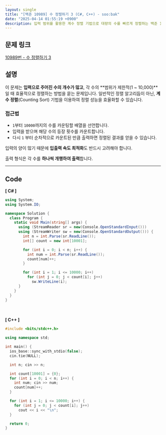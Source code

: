 ```yaml
---
layout: single
title: "[백준 10989] 수 정렬하기 3 (C#, C++) - soo:bak"
date: "2025-04-14 01:55:19 +0900"
description: 입력 범위를 활용한 계수 정렬 기법으로 대량의 수를 빠르게 정렬하는 백준 10989번 문제의 C# 및 C++ 풀이와 해설
---
```


## 문제 링크
[10989번 - 수 정렬하기 3](https://www.acmicpc.net/problem/10989)

## 설명
이 문제는 **입력으로 주어진 수의 개수가 많고**, 각 수의 **범위가 제한적(1 ~ 10,000)**일 때 효율적으로 정렬하는 방법을 묻는 문제입니다.
일반적인 정렬 알고리듬이 아닌, **계수 정렬**(Counting Sort) 기법을 이용하여 정렬 성능을 효율화할 수 있습니다.

### 접근법
- `1`부터 `10000`까지의 수를 카운팅할 배열을 선언합니다.
- 입력을 받으며 해당 수의 등장 횟수를 카운트합니다.
- 다시 `1` 부터 순차적으로 카운트된 만큼 출력하면 정렬된 결과를 얻을 수 있습니다.

입력의 양이 많기 때문에 **입출력 속도 최적화**도 반드시 고려해야 합니다.

출력 형식은 각 수를 **하나씩 개행하여 출력**합니다.

---

## Code
<b>[ C# ] </b>
<br>

```csharp
using System;
using System.IO;

namespace Solution {
  class Program {
    static void Main(string[] args) {
      using (StreamReader sr = new(Console.OpenStandardInput()))
      using (StreamWriter sw = new(Console.OpenStandardOutput())) {
        int n = int.Parse(sr.ReadLine());
        int[] count = new int[10001];

        for (int i = 0; i < n; i++) {
          int num = int.Parse(sr.ReadLine());
          count[num]++;
        }

        for (int i = 1; i <= 10000; i++)
          for (int j = 0; j < count[i]; j++)
            sw.WriteLine(i);
      }
    }
  }
}
```

<br><br>
<b>[ C++ ] </b>
<br>

```cpp
#include <bits/stdc++.h>

using namespace std;

int main() {
  ios_base::sync_with_stdio(false);
  cin.tie(NULL);

  int n; cin >> n;

  int count[10001] = {0};
  for (int i = 0; i < n; i++) {
    int num; cin >> num;
    count[num]++;
  }

  for (int i = 1; i <= 10000; i++) {
    for (int j = 0; j < count[i]; j++)
      cout << i << "\n";
  }

  return 0;
}
```
